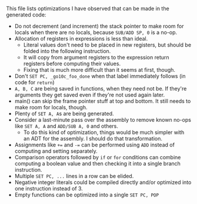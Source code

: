 This file lists optimizations I have observed that can be made in the generated code:

* Do not decrement (and increment) the stack pointer to make room for locals when there are no locals, because `SUB/ADD SP, 0` is a no-op.
* Allocation of registers in expressions is less than ideal.
    * Literal values don't need to be placed in new registers, but should be folded into the following instruction.
    * It will copy from argument registers to the expression return registers before computing their values.
    * Fixing that is much more difficult than it seems at first, though.
* Don't `SET PC, _go10c_foo_done` when that label immediately follows (in code for `return`)
* `A, B, C` are being saved in functions, when they need not be. If they're arguments they get saved even if they're not used again later.
* main() can skip the frame pointer stuff at top and bottom. It still needs to make room for locals, though.
* Plenty of `SET A, A`s are being generated.
* Consider a last-minute pass over the assembly to remove known no-ops like `SET A, A` and `ADD/SUB A, 0` and others.
    * To do this kind of optimization, things would be much simpler with an ADT for the assembly. I should do that transformation.
* Assignments like `+=` and `-=` can be performed using `ADD` instead of computing and setting separately.
* Comparison operators followed by `if` or `for` conditions can combine computing a boolean value and then checking it into a single branch instruction.
* Multiple `SET PC, ...` lines in a row can be elided.
* Negative integer literals could be compiled directly and/or optimized into one instruction instead of 3.
* Empty functions can be optimized into a single `SET PC, POP`

